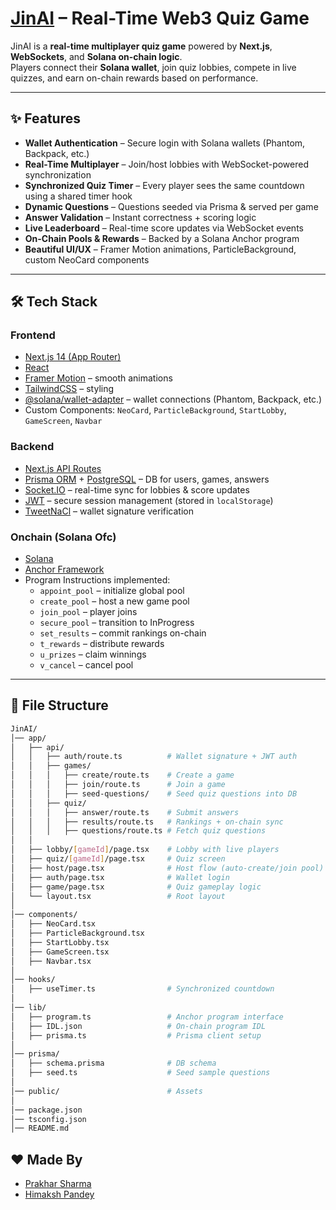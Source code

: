 # [JinAI](http://jinai.xyz/) – Real-Time Web3 Quiz Game

JinAI is a **real-time multiplayer quiz game** powered by **Next.js**, **WebSockets**, and **Solana on-chain logic**.  
Players connect their **Solana wallet**, join quiz lobbies, compete in live quizzes, and earn on-chain rewards based on performance.  

---

## ✨ Features
- **Wallet Authentication** – Secure login with Solana wallets (Phantom, Backpack, etc.)  
- **Real-Time Multiplayer** – Join/host lobbies with WebSocket-powered synchronization  
- **Synchronized Quiz Timer** – Every player sees the same countdown using a shared timer hook  
- **Dynamic Questions** – Questions seeded via Prisma & served per game  
- **Answer Validation** – Instant correctness + scoring logic  
- **Live Leaderboard** – Real-time score updates via WebSocket events  
- **On-Chain Pools & Rewards** – Backed by a Solana Anchor program  
- **Beautiful UI/UX** – Framer Motion animations, ParticleBackground, custom NeoCard components  

---

## 🛠️ Tech Stack

### **Frontend**
- [Next.js 14 (App Router)](https://nextjs.org/)  
- [React](https://react.dev/)  
- [Framer Motion](https://www.framer.com/motion/) – smooth animations  
- [TailwindCSS](https://tailwindcss.com/) – styling  
- [@solana/wallet-adapter](https://github.com/solana-labs/wallet-adapter) – wallet connections (Phantom, Backpack, etc.)  
- Custom Components: `NeoCard`, `ParticleBackground`, `StartLobby`, `GameScreen`, `Navbar`

### **Backend**
- [Next.js API Routes](https://nextjs.org/docs/app/building-your-application/routing/router-handlers)  
- [Prisma ORM](https://www.prisma.io/) + [PostgreSQL](https://www.postgresql.org/) – DB for users, games, answers  
- [Socket.IO](https://socket.io/) – real-time sync for lobbies & score updates  
- [JWT](https://jwt.io/) – secure session management (stored in `localStorage`)  
- [TweetNaCl](https://github.com/dchest/tweetnacl-js) – wallet signature verification  

### **Onchain (Solana Ofc)**
- [Solana](https://solana.com/)
- [Anchor Framework](https://project-serum.github.io/anchor/)  
- Program Instructions implemented:  
  - `appoint_pool` – initialize global pool  
  - `create_pool` – host a new game pool  
  - `join_pool` – player joins  
  - `secure_pool` – transition to InProgress  
  - `set_results` – commit rankings on-chain  
  - `t_rewards` – distribute rewards  
  - `u_prizes` – claim winnings  
  - `v_cancel` – cancel pool  

---

## 📂 File Structure

```bash
JinAI/
│── app/
│   ├── api/
│   │   ├── auth/route.ts          # Wallet signature + JWT auth
│   │   ├── games/
│   │   │   ├── create/route.ts    # Create a game
│   │   │   ├── join/route.ts      # Join a game
│   │   │   ├── seed-questions/    # Seed quiz questions into DB
│   │   ├── quiz/
│   │   │   ├── answer/route.ts    # Submit answers
│   │   │   ├── results/route.ts   # Rankings + on-chain sync
│   │   │   ├── questions/route.ts # Fetch quiz questions
│   │
│   ├── lobby/[gameId]/page.tsx    # Lobby with live players
│   ├── quiz/[gameId]/page.tsx     # Quiz screen
│   ├── host/page.tsx              # Host flow (auto-create/join pool)
│   ├── auth/page.tsx              # Wallet login
│   ├── game/page.tsx              # Quiz gameplay logic
│   └── layout.tsx                 # Root layout
│
│── components/
│   ├── NeoCard.tsx
│   ├── ParticleBackground.tsx
│   ├── StartLobby.tsx
│   ├── GameScreen.tsx
│   ├── Navbar.tsx
│
│── hooks/
│   ├── useTimer.ts                # Synchronized countdown
│
│── lib/
│   ├── program.ts                 # Anchor program interface
│   ├── IDL.json                   # On-chain program IDL
│   ├── prisma.ts                  # Prisma client setup
│
│── prisma/
│   ├── schema.prisma              # DB schema
│   ├── seed.ts                    # Seed sample questions
│
│── public/                        # Assets
│
│── package.json
│── tsconfig.json
│── README.md
``` 
## ❤️ Made By
- [Prakhar Sharma](https://x.com/Prakhar158)
- [Himaksh Pandey](https://x.com/ThatGrizzly_Dev)
